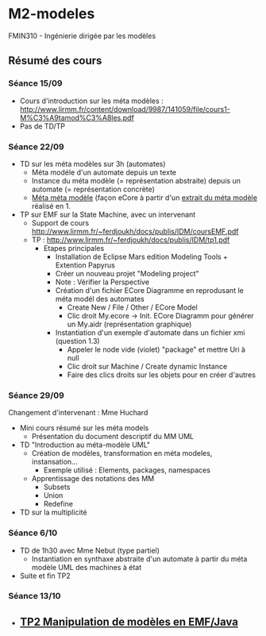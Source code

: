 # M2-modeles
FMIN310 - Ingénierie dirigée par les modèles


## Résumé des cours

### Séance 15/09

- Cours d'introduction sur les méta modèles : http://www.lirmm.fr/content/download/9987/141059/file/cours1-M%C3%A9tamod%C3%A8les.pdf
- Pas de TD/TP

### Séance 22/09

- TD sur les méta modèles sur 3h (automates)
  - Méta modéle d'un automate depuis un texte
  - Instance du méta modèle (= représentation abstraite) depuis un automate (= représentation concrète)
  - [Méta méta modèle](https://raw.githubusercontent.com/Doelia/M2-modeles/master/cours/images/td1_metameta.png) (façon eCore à partir d'un [extrait du méta modèle](https://github.com/Doelia/M2-modeles/blob/master/cours/images/td1_metasimplified.png?raw=true) réalisé en 1.
- TP sur EMF sur la State Machine, avec un intervenant
  - Support de cours http://www.lirmm.fr/~ferdjoukh/docs/publis/IDM/coursEMF.pdf
  - TP : http://www.lirmm.fr/~ferdjoukh/docs/publis/IDM/tp1.pdf
    - Etapes principales
      - Installation de Eclipse Mars edition Modeling Tools + Extention Papyrus
      - Créer un nouveau projet "Modeling project"
      - Note : Vérifier la Perspective
      - Création d'un fichier ECore Diagramme en reprodusant le méta modél des automates
        - Create New / File / Other / ECore Model
        - Clic droit My.ecore -> Init. ECore Diagramm pour générer un My.aidr (représentation graphique)
      - Instantiation d'un exemple d'automate dans un fichier xmi (question 1.3)
        - Appeler le node vide (violet) "package" et mettre Uri à null
        - Clic droit sur Machine / Create dynamic Instance
        - Faire des clics droits sur les objets pour en créer d'autres

### Séance 29/09

Changement d'intervenant : Mme Huchard

- Mini cours résumé sur les méta models
  - Présentation du document descriptif du MM UML
- TD "Introduction au méta-modèle UML"
  - Création de modèles, transformation en méta modeles, instansation...
    - Exemple utilisé : Elements, packages, namespaces
  - Apprentissage des notations des MM
    - Subsets
    - Union
    - Redefine
- TD sur la multiplicité


### Séance 6/10

- TD de 1h30 avec Mme Nebut (type partiel)
  - Instantiation en synthaxe abstraite d'un automate à partir du méta modèle UML des machines à état
- Suite et fin TP2


### Séance 13/10

- [TP2 Manipulation de modèles en EMF/Java](http://www.lirmm.fr/~ferdjoukh/docs/publis/IDM/tp2.pdf)
  - 

